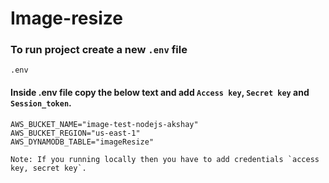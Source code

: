 # Image-resize

### To run project create a new `.env` file

`.env`
#### Inside .env file  copy the below text and add `Access key`, `Secret key` and `Session_token`.
```
AWS_BUCKET_NAME="image-test-nodejs-akshay"
AWS_BUCKET_REGION="us-east-1"
AWS_DYNAMODB_TABLE="imageResize"
```
```Note: If you running locally then you have to add credentials `access key, secret key`.```
